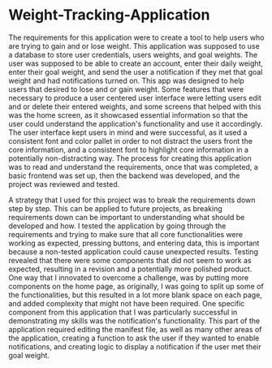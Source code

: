 # Weight-Tracking-Application

  The requirements for this application were to create a tool to help users who are trying to gain and or lose weight. This application was supposed to use a database to store user credentials, users weights, and goal weights. The user was supposed to be able to create an account, enter their daily weight, enter their goal weight, and send the user a notification if they met that goal weight and had notifications turned on. This app was designed to help users that desired to lose and or gain weight. Some features that were necessary to produce a user centered user interface were letting users edit and or delete their entered weights, and some screens that helped with this was the home screen, as it showcased essential information so that the user could understand the application's functionality and use it accordingly. The user interface kept users in mind and were successful, as it used a consistent font and color pallet in order to not distract the users front the core information, and a consistent font to highlight core information in a potentially non-distracting way. The process for creating this application was to read and understand the requirements, once that was completed, a basic frontend was set up, then the backend was developed, and the project was reviewed and tested. 
  
  A strategy that I used for this project was to break the requirements down step by step. This can be applied to future projects, as breaking requirements down can be important to understanding what should be developed and how. I tested the application by going through the requirements and trying to make sure that all core functionalities were working as expected, pressing buttons, and entering data, this is important because a non-tested application could cause unexpected results. Testing revealed that there were some components that did not seem to work as expected, resulting in a revision and a potentially more polished product. One way that I innovated to overcome a challenge, was by putting more components on the home page, as originally, I was going to split up some of the functionalities, but this resulted in a lot more blank space on each page, and added complexity that might not have been required. One specific component from this application that I was particularly successful in demonstrating my skills was the notification's functionality. This part of the application required editing the manifest file, as well as many other areas of the application, creating a function to ask the user if they wanted to enable notifications, and creating logic to display a notification if the user met their goal weight.
